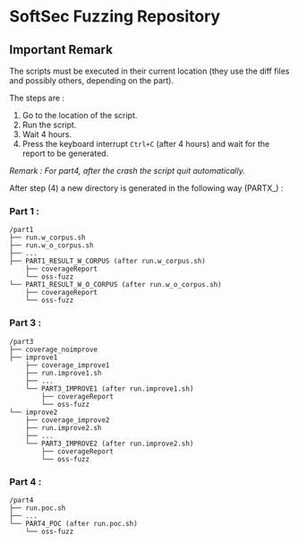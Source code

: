 # SoftSec Fuzzing Repository

## Important Remark

The scripts must be executed in their current location (they use the diff files and possibly others, depending on the part).

The steps are :

1. Go to the location of the script.
2. Run the script.  
3. Wait 4 hours.  
4. Press the keyboard interrupt `Ctrl+C` (after 4 hours) and wait for the report to be generated.

*Remark : For part4, after the crash the script quit automatically.*

After step (4) a new directory is generated in the following way (PARTX_) :

### Part 1 :

```
/part1
├── run.w_corpus.sh
├── run.w_o_corpus.sh
├── ...
├── PART1_RESULT_W_CORPUS (after run.w_corpus.sh)
    ├── coverageReport
    └── oss-fuzz
└── PART1_RESULT_W_O_CORPUS (after run.w_o_corpus.sh)
    ├── coverageReport
    └── oss-fuzz
```

### Part 3 :

```
/part3
├── coverage_noimprove
├── improve1
    ├── coverage_improve1
    ├── run.improve1.sh
    ├── ...
    └── PART3_IMPROVE1 (after run.improve1.sh)
        ├── coverageReport
        └── oss-fuzz
└── improve2
    ├── coverage_improve2
    ├── run.improve2.sh
    ├── ...
    └── PART3_IMPROVE2 (after run.improve2.sh)
        ├── coverageReport
        └── oss-fuzz
```

### Part 4 :

```
/part4
├── run.poc.sh
├── ...
└── PART4_POC (after run.poc.sh)
    └── oss-fuzz
```